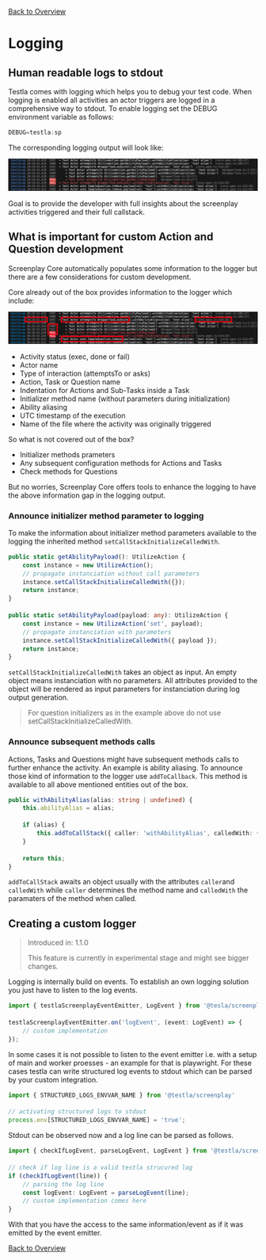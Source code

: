 [Back to Overview](../README.md)

# Logging

## Human readable logs to stdout

Testla comes with logging which helps you to debug your test code. When logging is enabled all activities an actor triggers are logged in a comprehensive way to stdout. To enable logging set the DEBUG environment variable as follows:

```typescript
DEBUG=testla:sp
```

The corresponding logging output will look like:

![Screenplay Pattern](./assets/logging/logging_example.png)

Goal is to provide the developer with full insights about the screenplay activities triggered and their full callstack.

## What is important for custom Action and Question development

Screenplay Core automatically populates some information to the logger but there are a few considerations for custom development.

Core already out of the box provides information to the logger which include:

![Screenplay Pattern](./assets/logging/logging_core_explained.png)

* Activity status (exec, done or fail)
* Actor name
* Type of interaction (attemptsTo or asks)
* Action, Task or Question name
* Indentation for Actions and Sub-Tasks inside a Task
* Initializer method name (without parameters during initialization)
* Ability aliasing
* UTC timestamp of the execution
* Name of the file where the activity was originally triggered

So what is not covered out of the box?

* Initializer methods prameters
* Any subsequent configuration methods for Actions and Tasks
* Check methods for Questions

But no worries, Screenplay Core offers tools to enhance the logging  to have the above information gap in the logging output.

### Announce initializer method parameter to logging

To make the information about initializer method parameters available to the logging the inherited method `setCallStackInitializeCalledWith`.

```typescript
public static getAbilityPayload(): UtilizeAction {
    const instance = new UtilizeAction();
    // propagate instanciation without call parameters
    instance.setCallStackInitializeCalledWith({});
    return instance;
}

public static setAbilityPayload(payload: any): UtilizeAction {
    const instance = new UtilizeAction('set', payload);
    // propagate instanciation with parameters
    instance.setCallStackInitializeCalledWith({ payload });
    return instance;
}
```

`setCallStackInitializeCalledWith` takes an object as input. An empty object means instanciation with no parameters. All attributes provided to the object will be rendered as input parameters for instanciation during log output generation.

> For question initializers as in the example above do not use setCallStackInitializeCalledWith.

### Announce subsequent methods calls

Actions, Tasks and Questions might have subsequent methods calls to further enhance the activity. An example is ability aliasing. To announce those kind of information to the logger use `addToCallback`. This method is available to all above mentioned entities out of the box.

```typescript
public withAbilityAlias(alias: string | undefined) {
    this.abilityAlias = alias;

    if (alias) {
        this.addToCallStack({ caller: 'withAbilityAlias', calledWith: { alias } });
    }

    return this;
}
```

`addToCallStack` awaits an object usually with the attributes `caller`and `calledWith` while `caller` determines the method name and `calledWith` the paramaters of the method when called.

## Creating a custom logger

> Introduced in: 1.1.0
>
> This feature is currently in experimental stage and might see bigger changes.

Logging is internally build on events. To establish an own logging solution you just have to listen to the log events.

```typescript
import { testlaScreenplayEventEmitter, LogEvent } from '@tesla/screenplay';

testlaScreenplayEventEmitter.on('logEvent', (event: LogEvent) => {
    // custom implementation
});
```

In some cases it is not possible to listen to the event emitter i.e. with a setup of main and worker proesses - an example for that is playwright. For these cases testla can write structured log events to stdout which can be parsed by your custom integration.

```typescript
import { STRUCTURED_LOGS_ENVVAR_NAME } from '@testla/screenplay'

// activating structured logs to stdout
process.env[STRUCTURED_LOGS_ENVVAR_NAME] = 'true';
```

Stdout can be observed now and a log line can be parsed as follows.

```typescript
import { checkIfLogEvent, parseLogEvent, LogEvent } from '@testla/screenplay'

// check if log line is a valid testla strucured log
if (checkIfLogEvent(line)) {
    // parsing the log line
    const logEvent: LogEvent = parseLogEvent(line);
    // custom implementation comes here
}
```

With that you have the access to the same information/event as if it was emitted by the event emitter. 

[Back to Overview](../README.md)